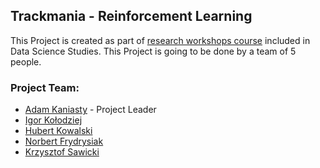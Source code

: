 ## Trackmania - Reinforcement Learning
This Project is created as part of [research workshops course](https://github.com/PrzeChoj/2024Lato-WarsztatyBadawcze) included in Data Science Studies.
This Project is going to be done by a team of 5 people.

### Project Team:
- [Adam Kaniasty](https://github.com/AdamKaniasty) - Project Leader
- [Igor Kołodziej](https://github.com/IgorKolodziej)
- [Hubert Kowalski](https://github.com/kowalskihubert)
- [Norbert Frydrysiak](https://github.com/fantasy2fry)
- [Krzysztof Sawicki](https://github.com/SawickiK)
